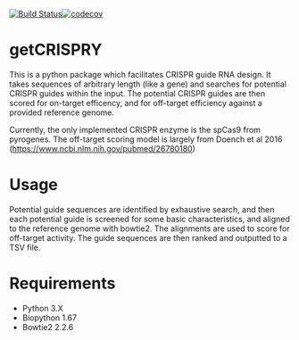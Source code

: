 [![Build Status](https://travis-ci.org/asistradition/getCRISPRY.svg?branch=master)](https://travis-ci.org/asistradition/getCRISPRY)[![codecov](https://codecov.io/gh/asistradition/getCRISPRY/branch/master/graph/badge.svg)](https://codecov.io/gh/asistradition/getCRISPRY)

# getCRISPRY 

This is a python package which facilitates CRISPR guide RNA design. 
It takes sequences of arbitrary length (like a gene) and searches for potential CRISPR guides within the input.
The potential CRISPR guides are then scored for on-target efficency, and for off-target efficiency against a provided
reference genome.

Currently, the only implemented CRISPR enzyme is the spCas9 from pyrogenes. The off-target scoring model is largely from
Doench et al 2016 (https://www.ncbi.nlm.nih.gov/pubmed/26780180)

# Usage

Potential guide sequences are identified by exhaustive search, and then each potential guide is screened for some basic
characteristics, and aligned to the reference genome with bowtie2. The alignments are used to score for off-target activity.
The guide sequences are then ranked and outputted to a TSV file.

# Requirements

- Python 3.X
- Biopython 1.67
- Bowtie2 2.2.6
